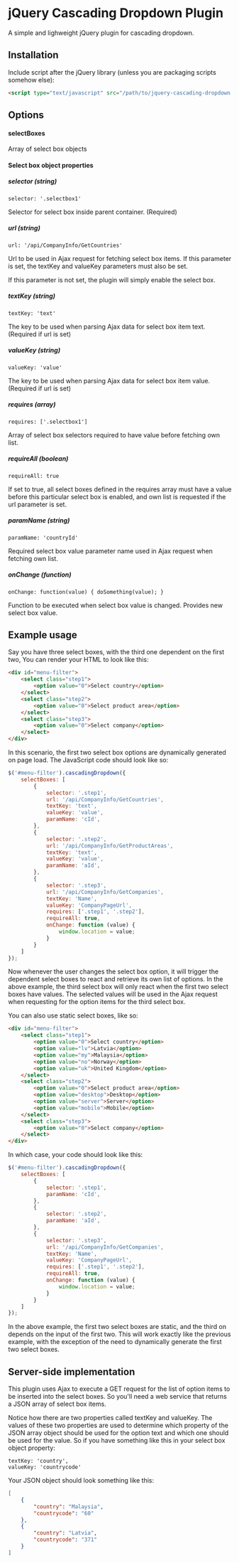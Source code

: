 # jQuery Cascading Dropdown Plugin

A simple and lighweight jQuery plugin for cascading dropdown.

## Installation

Include script after the jQuery library (unless you are packaging scripts somehow else):

```html
<script type="text/javascript" src="/path/to/jquery-cascading-dropdown.js"></script>
```

## Options

#### selectBoxes

Array of select box objects

#### Select box object properties

##### selector (string)

    selector: '.selectbox1'

Selector for select box inside parent container. (Required)

##### url (string)

    url: '/api/CompanyInfo/GetCountries'

Url to be used in Ajax request for fetching select box items. If this parameter is set,
the textKey and valueKey parameters must also be set.

If this parameter is not set, the plugin will simply enable the select box.

##### textKey (string)

    textKey: 'text'

The key to be used when parsing Ajax data for select box item text. (Required if url is set)

##### valueKey (string)

    valueKey: 'value'

The key to be used when parsing Ajax data for select box item value. (Required if url is set)

##### requires (array)

    requires: ['.selectbox1']

Array of select box selectors required to have value before fetching own list.

##### requireAll (boolean)

    requireAll: true

If set to true, all select boxes defined in the requires array must have a value before this particular
select box is enabled, and own list is requested if the url parameter is set.

##### paramName (string)

    paramName: 'countryId'

Required select box value parameter name used in Ajax request when fetching own list.

##### onChange (function)

    onChange: function(value) { doSomething(value); }

Function to be executed when select box value is changed. Provides new select box value.

## Example usage

Say you have three select boxes, with the third one dependent on the first two, You can render your HTML to look like this:

```html
<div id="menu-filter">
    <select class="step1">
        <option value="0">Select country</option>
    </select>
    <select class="step2">
        <option value="0">Select product area</option>
    </select>
    <select class="step3">
        <option value="0">Select company</option>
    </select>
</div>
```

In this scenario, the first two select box options are dynamically generated on page load. The JavaScript code should look
like so:

```javascript
$('#menu-filter').cascadingDropdown({
    selectBoxes: [
        {
            selector: '.step1',
            url: '/api/CompanyInfo/GetCountries',
            textKey: 'text',
            valueKey: 'value',
            paramName: 'cId',
        },
        {
            selector: '.step2',
            url: '/api/CompanyInfo/GetProductAreas',
            textKey: 'text',
            valueKey: 'value',
            paramName: 'aId',
        },
        {
            selector: '.step3',
            url: '/api/CompanyInfo/GetCompanies',
            textKey: 'Name',
            valueKey: 'CompanyPageUrl',
            requires: ['.step1', '.step2'],
            requireAll: true,
            onChange: function (value) {
                window.location = value;
            }
        }
    ]
});
```

Now whenever the user changes the select box option, it will trigger the dependent select boxes to react and retrieve
its own list of options. In the above example, the third select box will only react when the first two select boxes
have values. The selected values will be used in the Ajax request when requesting for the option items for the
third select box.

You can also use static select boxes, like so:

```html
<div id="menu-filter">
    <select class="step1">
        <option value="0">Select country</option>
        <option value="lv">Latvia</option>
        <option value="my">Malaysia</option>
        <option value="no">Norway</option>
        <option value="uk">United Kingdom</option>
    </select>
    <select class="step2">
        <option value="0">Select product area</option>
        <option value="desktop">Desktop</option>
        <option value="server">Server</option>
        <option value="mobile">Mobile</option>
    </select>
    <select class="step3">
        <option value="0">Select company</option>
    </select>
</div>
```

In which case, your code should look like this:

```javascript
$('#menu-filter').cascadingDropdown({
    selectBoxes: [
        {
            selector: '.step1',
            paramName: 'cId',
        },
        {
            selector: '.step2',
            paramName: 'aId',
        },
        {
            selector: '.step3',
            url: '/api/CompanyInfo/GetCompanies',
            textKey: 'Name',
            valueKey: 'CompanyPageUrl',
            requires: ['.step1', '.step2'],
            requireAll: true,
            onChange: function (value) {
                window.location = value;
            }
        }
    ]
});
```

In the above example, the first two select boxes are static, and the third on depends on the input of the first two.
This will work exactly like the previous example, with the exception of the need to dynamically generate the first two
select boxes.

## Server-side implementation

This plugin uses Ajax to execute a GET request for the list of option items to be inserted into the select boxes. 
So you'll need a web service that returns a JSON array of select box items.

Notice how there are two properties called textKey and valueKey. The values of these two properties are
used to determine which property of the JSON array object should be used for the option text and which one
should be used for the value. So if you have something like this in your select box object property:

    textKey: 'country',
    valueKey: 'countrycode'

Your JSON object should look something like this:

```json
[
    {
        "country": "Malaysia",
        "countrycode": "60"
    },
    {
        "country": "Latvia",
        "countrycode": "371"
    }
]
```
